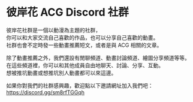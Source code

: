 # 彼岸花 ACG Discord 社群
彼岸花社群是一個以動漫為主題的社群，<br>
你可以和大家交流自己喜歡的作品，也可以分享自己喜歡的動畫。<br>
社群也會不定時發一些動畫推薦短文，或者是與 ACG 相關的文章。<br>

除了動畫推薦之外，我們還設有閒聊頻道、動畫討論頻道、繪圖分享頻道等等。<br>
在這些頻道裡，你可以和其他成員自由地聊天、討論、分享、互動。<br>
想被推坑動畫或想推坑別人動畫都可以來這邊。<br>

如果你對我們的社群感興趣，歡迎點以下邀請網址加入我們吧：<br>
https://discord.gg/sm8rfTGGqh 
